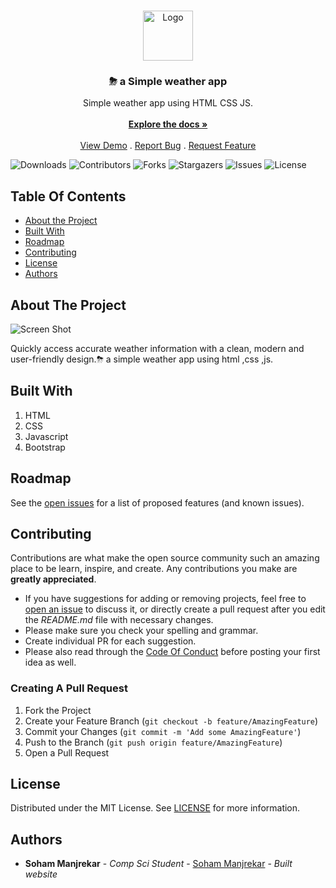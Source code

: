 <br/>
<p align="center">
  <a href="https://github.com/sohammanjrekar/Weather-website-Using-HTML-CSS-JS">
    <img src="https://64.media.tumblr.com/ac6d0f4d34a90cda7bfd7a3c6cb4f016/afb7fcf7e4f99e44-ea/s500x750/3db6466952c8c899ba5efec6ad1de56cee068f2f.pnj" alt="Logo" width="80" height="80">
  </a>

  <h3 align="center">⛈ a Simple weather app</h3>

  <p align="center">
    Simple weather app using HTML CSS JS.
    <br/>
    <br/>
    <a href="https://github.com/sohammanjrekar/Weather-website-Using-HTML-CSS-JS"><strong>Explore the docs »</strong></a>
    <br/>
    <br/>
    <a href="https://github.com/sohammanjrekar/Weather-website-Using-HTML-CSS-JS">View Demo</a>
    .
    <a href="https://github.com/sohammanjrekar/Weather-website-Using-HTML-CSS-JS/issues">Report Bug</a>
    .
    <a href="https://github.com/sohammanjrekar/Weather-website-Using-HTML-CSS-JS/issues">Request Feature</a>
  </p>
</p>

![Downloads](https://img.shields.io/github/downloads/sohammanjrekar/Weather-website-Using-HTML-CSS-JS/total) ![Contributors](https://img.shields.io/github/contributors/sohammanjrekar/Weather-website-Using-HTML-CSS-JS?color=dark-green) ![Forks](https://img.shields.io/github/forks/sohammanjrekar/Weather-website-Using-HTML-CSS-JS?style=social) ![Stargazers](https://img.shields.io/github/stars/sohammanjrekar/Weather-website-Using-HTML-CSS-JS?style=social) ![Issues](https://img.shields.io/github/issues/sohammanjrekar/Weather-website-Using-HTML-CSS-JS) ![License](https://img.shields.io/github/license/sohammanjrekar/Weather-website-Using-HTML-CSS-JS) 

## Table Of Contents

* [About the Project](#about-the-project)
* [Built With](#built-with)
* [Roadmap](#roadmap)
* [Contributing](#contributing)
* [License](#license)
* [Authors](#authors)

## About The Project

![Screen Shot](https://64.media.tumblr.com/d44b714ecd02afab81d9d9340b666b22/c473f76efe674947-6a/s1280x1920/fd23f60cc311f9acd0508693ec52acfc78cc82c5.pnj)

Quickly access accurate weather information with a clean, modern and user-friendly design.⛈ a simple weather app using html ,css ,js. 

## Built With

1) HTML
2) CSS
3) Javascript
4) Bootstrap

## Roadmap

See the [open issues](https://github.com/sohammanjrekar/Weather-website-Using-HTML-CSS-JS/issues) for a list of proposed features (and known issues).

## Contributing

Contributions are what make the open source community such an amazing place to be learn, inspire, and create. Any contributions you make are **greatly appreciated**.
* If you have suggestions for adding or removing projects, feel free to [open an issue](https://github.com/sohammanjrekar/Weather-website-Using-HTML-CSS-JS/issues/new) to discuss it, or directly create a pull request after you edit the *README.md* file with necessary changes.
* Please make sure you check your spelling and grammar.
* Create individual PR for each suggestion.
* Please also read through the [Code Of Conduct](https://github.com/sohammanjrekar/Weather-website-Using-HTML-CSS-JS/blob/main/CODE_OF_CONDUCT.md) before posting your first idea as well.

### Creating A Pull Request

1. Fork the Project
2. Create your Feature Branch (`git checkout -b feature/AmazingFeature`)
3. Commit your Changes (`git commit -m 'Add some AmazingFeature'`)
4. Push to the Branch (`git push origin feature/AmazingFeature`)
5. Open a Pull Request

## License

Distributed under the MIT License. See [LICENSE](https://github.com/sohammanjrekar/Weather-website-Using-HTML-CSS-JS/blob/main/LICENSE.md) for more information.

## Authors

* **Soham Manjrekar** - *Comp Sci Student* - [Soham Manjrekar](https://github.com/sohammanjreakr/) - *Built website*

